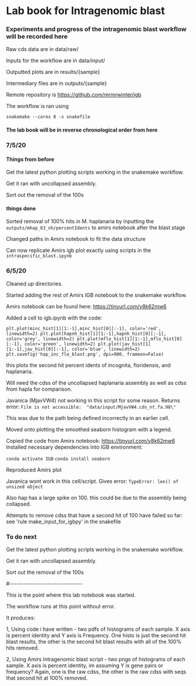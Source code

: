 # Lab book for Intragenomic blast

### Experiments and progress of the intragenomic blast workflow will be recorded here

 Raw cds data are in data/raw/

 Inputs for the workflow are in data/input/

 Outputted plots are in results/{sample}

 Intermediary files are in outputs/{sample}

 Remote repository is https://github.com/mrmrwinter/igb

 The workflow is ran using

`snakemake --cores 8 -s snakefile`

#### The lab book will be in reverse chronological order from here




### 7/5/20

#### Things from before
Get the latest python plotting scripts working in the snakemake workflow.

Get it ran with uncollapsed assembly.

Sort out the removal of the 100s




#### things done

Sorted removal of 100% hits in M. haplanaria by inputting the `outputs/mhap_63_nh/percentIdents` to amirs notebook after the blast stage

Changed paths in Amirs notebook to fit the data structure

Can now replicate Amirs igb plot exactly using scripts in the `intraspecific_blast.ipynb`




### 6/5/20

Cleaned up directories.

Started adding the rest of Amirs IGB notebook to the snakemake workflow.

Amirs notebook can be found here: https://tinyurl.com/y8k62mw6

Added a cell to igb.ipynb with the code:

`plt.plot(minc_hist[1][1:-1],minc_hist[0][:-1], color='red', linewidth=2)
plt.plot(hapnh_hist[1][1:-1],hapnh_hist[0][:-1], color='grey', linewidth=2)
plt.plot(mflo_hist[1][1:-1],mflo_hist[0][:-1], color='green', linewidth=2)
plt.plot(jav_hist[1][1:-1],jav_hist[0][:-1], color='blue', linewidth=2)
plt.savefig('hap_inc_flo_blast.png', dpi=900, frameon=False)`

this plots the second hit percent idents of incognita, floridensis, and haplanaria.

Will need the cdss of the uncollapsed haplanaria assembly as well as cdss from hapla for comparison.

Javanica (MjavVW4) not working in this script for some reason. Returns error: `File is not accessible:  "data/input/MjavVW4.cds_nt.fa.98\"`

This was due to the path being defined incorrectly in an earlier cell.

Moved onto plotting the smoothed seaborn histogram with a legend.

Copied the code from Amirs notebook: https://tinyurl.com/y8k62mw6
Installed necessary dependencies into IGB environment:

`conda activate IGB`
`conda install seaborn`

Reproduced Amirs plot

Javanica wont work in this cell/script. Gives error: `TypeError: len() of unsized object`

Also hap has a large spike on 100. this could be due to the assembly being collapsed.

Attempts to remove cdss that have a second hit of 100 have failed so far: see 'rule make_input_for_igbpy' in the snakefile


### To do next
Get the latest python plotting scripts working in the snakemake workflow.

Get it ran with uncollapsed assembly.

Sort out the removal of the 100s


#-------------------------------

This is the point where this lab notebook was started.

The workflow runs at this point without error.

It produces:

1, Using code i have written - two pdfs of histograms of each sample. X axis is percent identity and Y axis is Frequency. One histo is just the second hit blast results, the other is the second hit blast results with all of the 100% hits removed.

2, Using Amirs Intragenomic blast script - two pngs of histograms of each sample. X axis is percent identity, im assuming Y is gene pairs or frequency? Again, one is the raw cdss, the other is the raw cdss with seqs that second hit at 100% removed.
